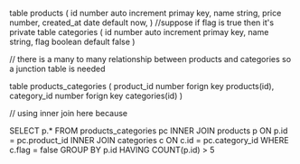 table products (
    id number auto increment primay key,
    name string,
    price number,
    created_at date default now,
)
//suppose if flag is true then it's private
table categories (
    id number auto increment primay key,
    name string,
    flag boolean default false
)

// there is a many to many relationship between products and categories so a junction table is needed

table products_categories (
    product_id number forign key products(id),
    category_id number forign key categories(id)
)

// using inner join here because 

SELECT p.*
FROM products_categories pc
INNER JOIN products p ON p.id = pc.product_id
INNER JOIN categories c ON c.id = pc.category_id
WHERE c.flag = false
GROUP BY p.id
HAVING COUNT(p.id) > 5
